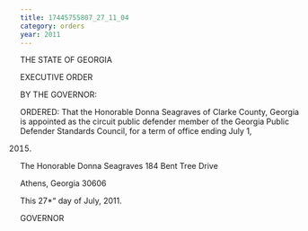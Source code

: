 ```yaml
---
title: 17445755807_27_11_04
category: orders
year: 2011
---
```

 

THE STATE OF GEORGIA

EXECUTIVE ORDER

BY THE GOVERNOR:

ORDERED: That the Honorable Donna Seagraves of Clarke
County, Georgia is appointed as the circuit public
defender member of the Georgia Public Defender
Standards Council, for a term of office ending July 1,

2015.

The Honorable Donna Seagraves
184 Bent Tree Drive

Athens, Georgia 30606

This 27*“ day of July, 2011.

GOVERNOR

